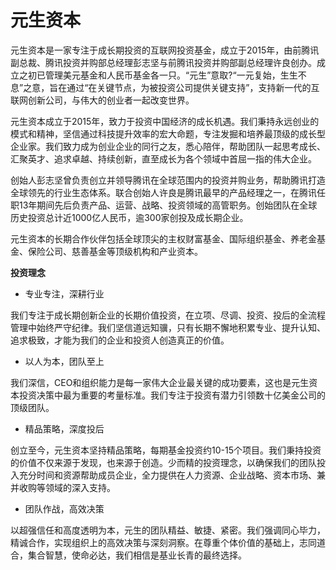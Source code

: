 # 元生资本

元生资本是一家专注于成长期投资的互联网投资基金，成立于2015年，由前腾讯副总裁、腾讯投资并购部总经理彭志坚与前腾讯投资并购部副总经理许良创办。成立之初已管理美元基金和人民币基金各一只。“元生”意取?“一元复始，生生不息”之意，旨在通过“在关键节点，为被投资公司提供关键支持”，支持新一代的互联网创新公司，与伟大的创业者一起改变世界。

元生资本成立于2015年，致力于投资中国经济的成长机遇。我们秉持永远创业的模式和精神，坚信通过科技提升效率的宏大命题，专注发掘和培养最顶级的成长型企业家。我们致力成为创业企业的同行之友，悉心陪伴，帮助团队一起思考成长、汇聚英才、追求卓越、持续创新，直至成长为各个领域中首屈一指的伟大企业。

创始人彭志坚曾负责创立并领导腾讯在全球范围内的投资并购业务，帮助腾讯打造全球领先的行业生态体系。联合创始人许良是腾讯最早的产品经理之一，在腾讯任职13年期间先后负责产品、运营、战略、投资领域的高管职务。创始团队在全球历史投资总计近1000亿人民币，逾300家创投及成长期企业。

元生资本的长期合作伙伴包括全球顶尖的主权财富基金、国际组织基金、养老金基金、保险公司、慈善基金等顶级机构和产业资本。

**投资理念**

- 专业专注，深耕行业

我们专注于成长期创新企业的长期价值投资，在立项、尽调、投资、投后的全流程管理中始终严守纪律。我们坚信道远知骥，只有长期不懈地积累专业、提升认知、追求极致，才能为我们的企业和投资人创造真正的价值。

- 以人为本，团队至上

我们深信，CEO和组织能力是每一家伟大企业最关键的成功要素，这也是元生资本投资决策中最为重要的考量标准。我们专注于投资有潜力引领数十亿美金公司的顶级团队。

- 精品策略，深度投后

创立至今，元生资本坚持精品策略，每期基金投资约10-15个项目。我们秉持投资的价值不仅来源于发现，也来源于创造。少而精的投资理念，以确保我们的团队投入充分时间和资源帮助成员企业，全力提供在人力资源、企业战略、资本市场、兼并收购等领域的深入支持。

- 团队作战，高效决策

以超强信任和高度透明为本，元生的团队精益、敏捷、紧密。我们强调同心毕力，精诚合作，实现组织上的高效决策与深刻洞察。在尊重个体价值的基础上，志同道合，集合智慧，使命必达，我们相信是基业长青的最终选择。
